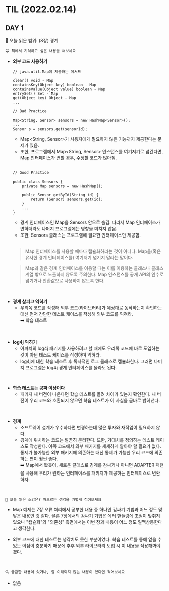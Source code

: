 # **TIL (2022.02.14)**

## DAY 1

🎇 오늘 읽은 범위: (8장) 경계

```
😀 책에서 기억하고 싶은 내용을 써보세요
```

- **외부 코드 사용하기**

  ```
  // java.util.Map이 제공하는 메서드

  clear() void - Map
  containsKey(Object key) boolean - Map
  containsValue(Object value) boolean - Map
  entrySet() Set - Map
  get(Object key) Object - Map
  ...
  ```

  ```
  // Bad Practice

  Map<String, Sensor> sensors = new HashMap<Sensor>();
  ...
  Sensor s = sensors.get(sensorId);
  ```

  - Map<String, Sensor>가 사용자에게 필요하지 않은 기능까지 제공한다는 문제가 있음.
  - 또한, 프로그램에서 Map<String, Sensor> 인스턴스를 여기저기로 넘긴다면, Map 인터페이스가 변할 경우, 수정할 코드가 많아짐.

  <br>

  ```
  // Good Practice

  public class Sensors {
      private Map sensors = new HashMap();

      public Sensor getById(String id) {
          return (Sensor) sensors.get(id);
      }
      ...
  }
  ```

  - 경계 인터페이스인 Map을 Sensors 안으로 숨김. 따라서 Map 인터페이스가 변하더라도 나머지 프로그램에는 영향을 미치지 않음.
  - 또한, Sensors 클래스는 프로그램에 필요한 인터페이스만 제공함.

  <br>

  > Map 인터페이스를 사용할 때마다 캡슐화하라는 것이 아니다. Map을(혹은 유사한 경계 인터페이스를) 여기저기 넘기지 말라는 말이다.

  > Map과 같은 경계 인터페이스를 이용할 때는 이를 이용하는 클래스나 클래스 계열 밖으로 노출하지 않도록 주의한다. Map 인스턴스를 공개 API의 인수로 넘기거나 반환값으로 사용하지 않도록 한다.

<br>

- **경계 살피고 익히기**
  - 우리쪽 코드를 작성해 외부 코드(라이브러리)가 예상대로 동작하는지 확인하는 대신 먼저 간단한 테스트 케이스를 작성해 외부 코드를 익혀라.
    <br>➡️ 학습 테스트

<br>

- **log4j 익히기**
  - 아파치의 log4j 패키지를 사용하려고 할 때에도 우리쪽 코드에 바로 도입하는 것이 아닌 테스트 케이스를 작성하며 익혀라.
  - log4j에 대한 학습 테스트 후 독자적인 로그 클래스로 캡슐화한다. 그러면 나머지 프로그램은 log4j 경계 인터페이스를 몰라도 된다.

<br>

- **학습 테스트는 공짜 이상이다**
  - 패키지 새 버전이 나온다면 학습 테스트를 돌려 차이가 있는지 확인한다. 새 버전이 우리 코드와 호환되지 않으면 학습 테스트가 이 사실을 곧바로 밝혀낸다.

<br>

- **경계**
  - 소프트웨어 설계가 우수하다면 변경하는데 많은 투자와 재작업이 필요하지 않다.
  - 경계에 위치하는 코드는 깔끔히 분리한다. 또한, 기대치를 정의하는 테스트 케이스도 작성한다. 이쪽 코드에서 외부 패키지를 세세하게 알아야 할 필요가 없다. 통제가 불가능한 외부 패키지에 의존하는 대신 통제가 가능한 우리 코드에 의존하는 편이 훨씬 좋다.
    <br>➡️ Map에서 봤듯이, 새로운 클래스로 경계를 감싸거나 아니면 ADAPTER 패턴을 사용해 우리가 원하는 인터페이스를 패키지가 제공하는 인터페이스로 변환하자.

<br>

```
🤔 오늘 읽은 소감은? 떠오르는 생각을 가볍게 적어보세요
```

- Map 예제는 7장 오류 처리에서 공부한 내용 중 하나인 감싸기 기법과 어느 정도 맞닿은 내용인 것 같다. 물론 7장에서의 감싸기 기법은 에러 핸들링에 초점이 맞춰져 있으나 "캡슐화"와 "의존성" 측면에서는 이번 장과 내용이 어느 정도 일맥상통한다고 생각한다.
- 외부 코드에 대한 테스트는 생각치도 못한 부분이었다. 학습 테스트를 통해 얻을 수 있는 이점이 충분하기 때문에 추후 외부 라이브러리 도입 시 이 내용을 적용해봐야겠다.

  <br>

```
🔍 궁금한 내용이 있거나, 잘 이해되지 않는 내용이 있다면 적어보세요
```

- 없음
